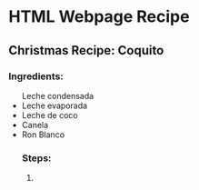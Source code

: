 <h1> HTML Webpage Recipe </h1>
<h2> Christmas Recipe: Coquito </h2>





<h3> Ingredients: </h3>

<ul
  <li>Leche condensada</li>
  <li>Leche evaporada</li>
  <li>Leche de coco</li>
  <li>Canela</li>
  <li>Ron Blanco</li>




<h3> Steps: </h3>

<ol>
  <li>
  
